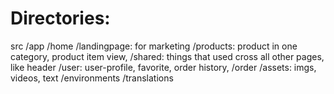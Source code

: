 # Directories:
src
    /app
        /home
        /landingpage: for marketing
        /products: product in one category, product item view,
        /shared: things that used cross all other pages, like header
        /user: user-profile, favorite, order history,
        /order
    /assets: imgs, videos, text
    /environments
    /translations
